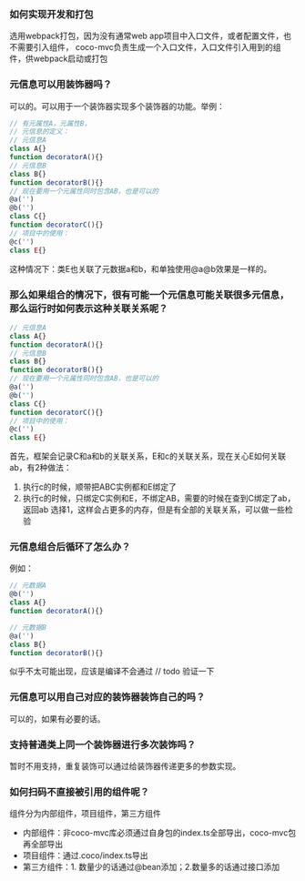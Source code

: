 ### 如何实现开发和打包
选用webpack打包，因为没有通常web app项目中入口文件，或者配置文件，也不需要引入组件，
coco-mvc负责生成一个入口文件，入口文件引入用到的组件，供webpack启动或打包

### 元信息可以用装饰器吗？
可以的。可以用于一个装饰器实现多个装饰器的功能。举例：
```javascript
// 有元属性A，元属性B，
// 元信息的定义：
// 元信息A
class A{}
function decoratorA(){}
// 元信息B
class B{}
function decoratorB(){}
// 现在要用一个元属性同时包含AB，也是可以的
@a('')
@b('')
class C{}
function decoratorC(){}
// 项目中的使用：
@c('')
class E{}
```
这种情况下：类E也关联了元数据a和b，和单独使用@a@b效果是一样的。

### 那么如果组合的情况下，很有可能一个元信息可能关联很多元信息，那么运行时如何表示这种关联关系呢？
````javascript
// 元信息A
class A{}
function decoratorA(){}
// 元信息B
class B{}
function decoratorB(){}
// 现在要用一个元属性同时包含AB，也是可以的
@a('')
@b('')
class C{}
function decoratorC(){}
// 项目中的使用：
@c('')
class E{}
````
首先，框架会记录C和a和b的关联关系，E和c的关联关系，现在关心E如何关联ab，有2种做法：
1. 执行c的时候，顺带把ABC实例都和E绑定了
2. 执行c的时候，只绑定C实例和E，不绑定AB，需要的时候在查到C绑定了ab，返回ab
   选择1，这样会占更多的内存，但是有全部的关联关系，可以做一些检验

### 元信息组合后循环了怎么办？
例如：
```javascript
// 元数据A
@b('')
class A{}
function decoratorA(){}

// 元数据B
@a('')
class B{}
function decoratorB(){}
```
似乎不太可能出现，应该是编译不会通过  // todo 验证一下

### 元信息可以用自己对应的装饰器装饰自己的吗？
可以的，如果有必要的话。

### 支持普通类上同一个装饰器进行多次装饰吗？
暂时不用支持，重复装饰可以通过给装饰器传递更多的参数实现。

### 如何扫码不直接被引用的组件呢？
组件分为内部组件，项目组件，第三方组件
* 内部组件：非coco-mvc库必须通过自身包的index.ts全部导出，coco-mvc包再全部导出
* 项目组件：通过.coco/index.ts导出
* 第三方组件：1. 数量少的话通过@bean添加；2.数量多的话通过接口添加
